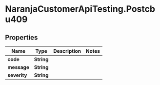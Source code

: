 # NaranjaCustomerApiTesting.Postcbu409

## Properties

Name | Type | Description | Notes
------------ | ------------- | ------------- | -------------
**code** | **String** |  | 
**message** | **String** |  | 
**severity** | **String** |  | 


